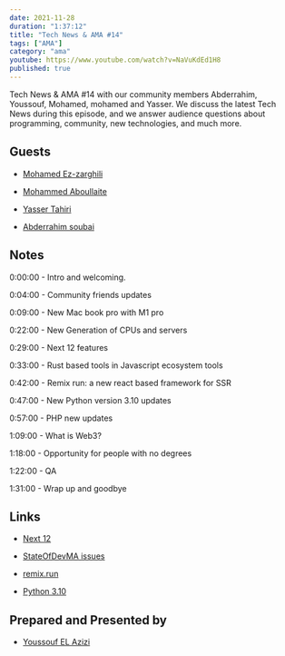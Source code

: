 ```yaml
---
date: 2021-11-28
duration: "1:37:12"
title: "Tech News & AMA #14"
tags: ["AMA"]
category: "ama"
youtube: https://www.youtube.com/watch?v=NaVuKdEd1H8
published: true
---
```


Tech News & AMA #14 with our community members Abderrahim, Youssouf, Mohamed, mohamed and Yasser. We discuss the latest Tech News during this episode, and we answer audience questions about programming, community, new technologies, and much more.

## Guests

- [Mohamed Ez-zarghili](https://twitter.com/ezzarghili)

- [Mohammed Aboullaite](https://aboullaite.me/)

- [Yasser Tahiri](https://www.yezz.me/)

- [Abderrahim soubai](https://www.soubai.me/)

## Notes

0:00:00 - Intro and welcoming.

0:04:00 - Community friends updates

0:09:00 - New Mac book pro with M1 pro

0:22:00 - New Generation of CPUs and servers

0:29:00 - Next 12 features

0:33:00 - Rust based tools in Javascript ecosystem tools

0:42:00 - Remix run: a new react based framework for SSR

0:47:00 - New Python version 3.10 updates

0:57:00 - PHP new updates

1:09:00 - What is Web3?

1:18:00 - Opportunity for people with no degrees

1:22:00 - QA

1:31:00 - Wrap up and goodbye

## Links

- [Next 12](https://www.youtube.com/watch?v=lRQ5z7i7pxE)

- [StateOfDevMA issues](https://github.com/DevC-Casa/stateofdev.ma/issues)

- [remix.run](https://remix.run/)

- [Python 3.10](https://realpython.com/python310-new-features/)

## Prepared and Presented by

- [Youssouf EL Azizi](https://elazizi.com/)
